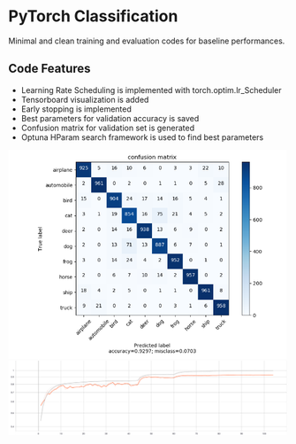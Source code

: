 # PyTorch Classification
 Minimal and clean training and evaluation codes for baseline performances.
 
## Code Features
* Learning Rate Scheduling is implemented with torch.optim.lr_Scheduler  
* Tensorboard visualization is added
* Early stopping is implemented
* Best parameters for validation accuracy is saved
* Confusion matrix for validation set is generated
* Optuna HParam search framework is used to find best parameters

![Confusion Matrix](img/cm_resnet18.png)
![accuracies](img/accuracies.svg)


